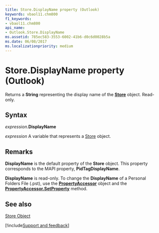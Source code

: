```yaml
---
title: Store.DisplayName property (Outlook)
keywords: vbaol11.chm800
f1_keywords:
- vbaol11.chm800
api_name:
- Outlook.Store.DisplayName
ms.assetid: 785ec583-3553-6002-41b6-d0c6d0028b5a
ms.date: 06/08/2017
ms.localizationpriority: medium
---
```



# Store.DisplayName property (Outlook)

Returns a **String** representing the display name of the **[Store](Outlook.Store.md)** object. Read-only.


## Syntax

_expression_.**DisplayName**

_expression_ A variable that represents a [Store](Outlook.Store.md) object.


## Remarks

 **DisplayName** is the default property of the **Store** object. This property corresponds to the MAPI property, **PidTagDisplayName**.

 **DisplayName** is read-only. To change the **DisplayName** of a Personal Folders File (.pst), use the **[PropertyAccessor](Outlook.PropertyAccessor.md)** object and the **[PropertyAccessor.SetProperty](Outlook.PropertyAccessor.SetProperty.md)** method.


## See also


[Store Object](Outlook.Store.md)

[!include[Support and feedback](~/includes/feedback-boilerplate.md)]
